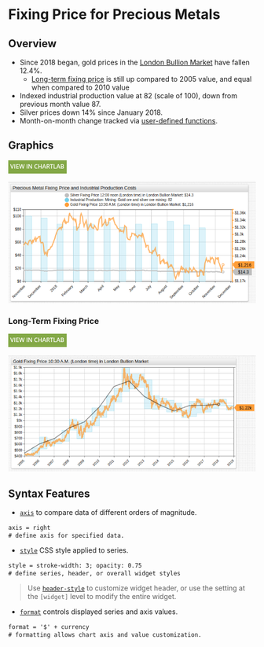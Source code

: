 # Fixing Price for Precious Metals

## Overview

* Since 2018 began, gold prices in the [London Bullion Market](http://www.lbma.org.uk/) have fallen 12.4%.
  * [Long-term fixing price](#long-term-fixing-price) is still up compared to 2005 value, and equal when compared to 2010 value
* Indexed industrial production value at 82 (scale of 100), down from previous month value 87.
* Silver prices down 14% since January 2018.
* Month-on-month change tracked via [user-defined functions](https://axibase.com/docs/charts/syntax/udf.html).

## Graphics

[![](../../research/images/new-button.png)](https://apps.axibase.com/chartlab/61de3cb1#fullscreen)

![](./images/gold-2.png)

### Long-Term Fixing Price

[![](../../research/images/new-button.png)](https://apps.axibase.com/chartlab/25fbaef7#fullscreen)

![](./images/gold-4.png)

## Syntax Features

* [`axis`](https://axibase.com/docs/charts/widgets/shared/#axis) to compare data of different orders of magnitude.

```ls
axis = right
# define axis for specified data.
```

* [`style`](https://axibase.com/docs/charts/widgets/shared/#widget-style) CSS style applied to series.

```ls
style = stroke-width: 3; opacity: 0.75
# define series, header, or overall widget styles
```

> Use [`header-style`](https://axibase.com/docs/charts/widgets/shared/#header-style) to customize widget header, or use the setting at the `[widget]` level to modify the entire widget.

* [`format`](https://axibase.com/docs/charts/syntax/format-settings.html#format-settings) controls displayed series and axis values.

```ls
format = '$' + currency
# formatting allows chart axis and value customization.
```